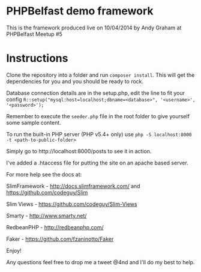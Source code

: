 PHPBelfast demo framework
=========================

This is the framework produced live on 10/04/2014 by Andy Graham at PHPBelfast Meetup #5


Instructions
============

Clone the repository into a folder and run `composer install`.  This will get the dependencies for you and you should be ready to rock.

Database connection details are in the setup.php, edit the line to fit your config
`R::setup("mysql:host=localhost;dbname=<database>", '<username>', '<password>');`

Remember to execute the `seeder.php` file in the root folder to give yourself some sample content.

To run the built-in PHP server (PHP v5.4+ only) use `php -S localhost:8000 -t <path-to-public-folder>`

Simply go to http://localhost:8000/posts to see it in action.

I've added a .htaccess file for putting the site on an apache based server.  

For more help see the docs at:

SlimFramework - http://docs.slimframework.com/ and https://github.com/codeguy/Slim 

Slim Views - https://github.com/codeguy/Slim-Views

Smarty - http://www.smarty.net/

RedbeanPHP - http://redbeanphp.com/

Faker - https://github.com/fzaninotto/Faker


Enjoy!

Any questions feel free to drop me a tweet @4nd and I'll do my best to help.



